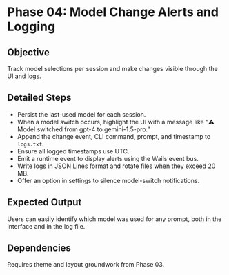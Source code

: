 # Phase 04: Model Change Alerts and Logging

## Objective
Track model selections per session and make changes visible through the UI and logs.

## Detailed Steps
- Persist the last-used model for each session.
- When a model switch occurs, highlight the UI with a message like “⚠️ Model switched from gpt-4 to gemini-1.5-pro.”
- Append the change event, CLI command, prompt, and timestamp to `logs.txt`.
- Ensure all logged timestamps use UTC.
- Emit a runtime event to display alerts using the Wails event bus.
- Write logs in JSON Lines format and rotate files when they exceed 20 MB.
- Offer an option in settings to silence model-switch notifications.

## Expected Output
Users can easily identify which model was used for any prompt, both in the interface and in the log file.

## Dependencies
Requires theme and layout groundwork from Phase 03.
